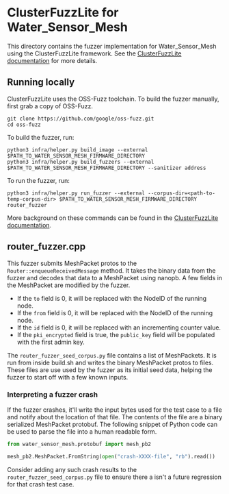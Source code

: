 # ClusterFuzzLite for Water_Sensor_Mesh

This directory contains the fuzzer implementation for Water_Sensor_Mesh using the ClusterFuzzLite framework.
See the [ClusterFuzzLite documentation](https://google.github.io/clusterfuzzlite/) for more details.

## Running locally

ClusterFuzzLite uses the OSS-Fuzz toolchain. To build the fuzzer manually, first grab a copy of OSS-Fuzz.

```shell
git clone https://github.com/google/oss-fuzz.git
cd oss-fuzz
```

To build the fuzzer, run:

```shell
python3 infra/helper.py build_image --external $PATH_TO_WATER_SENSOR_MESH_FIRMWARE_DIRECTORY
python3 infra/helper.py build_fuzzers --external $PATH_TO_WATER_SENSOR_MESH_FIRMWARE_DIRECTORY --sanitizer address
```

To run the fuzzer, run:

```shell
python3 infra/helper.py run_fuzzer --external --corpus-dir=<path-to-temp-corpus-dir> $PATH_TO_WATER_SENSOR_MESH_FIRMWARE_DIRECTORY router_fuzzer
```

More background on these commands can be found in the
[ClusterFuzzLite documentation](https://google.github.io/clusterfuzzlite/build-integration/#testing-locally).

## router_fuzzer.cpp

This fuzzer submits MeshPacket protos to the `Router::enqueueReceivedMessage` method. It takes the binary
data from the fuzzer and decodes that data to a MeshPacket using nanopb. A few fields in
the MeshPacket are modified by the fuzzer.

- If the `to` field is 0, it will be replaced with the NodeID of the running node.
- If the `from` field is 0, it will be replaced with the NodeID of the running node.
- If the `id` field is 0, it will be replaced with an incrementing counter value.
- If the `pki_encrypted` field is true, the `public_key` field will be populated with the first admin key.

The `router_fuzzer_seed_corpus.py` file contains a list of MeshPackets. It is run from inside build.sh and
writes the binary MeshPacket protos to files. These files are use used by the fuzzer as its initial seed data,
helping the fuzzer to start off with a few known inputs.

### Interpreting a fuzzer crash

If the fuzzer crashes, it'll write the input bytes used for the test case to a file and notify about the
location of that file. The contents of the file are a binary serialized MeshPacket protobuf. The following
snippet of Python code can be used to parse the file into a human readable form.

```python
from water_sensor_mesh.protobuf import mesh_pb2

mesh_pb2.MeshPacket.FromString(open("crash-XXXX-file", "rb").read())
```

Consider adding any such crash results to the `router_fuzzer_seed_corpus.py` file to ensure there a isn't
a future regression for that crash test case.
